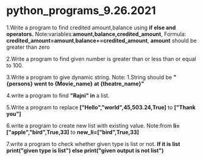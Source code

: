 # python_programs_9.26.2021
1.Write a program to find credited amount,balance using **if else and operators.**
  Note:variables:**amount,balance,credited_amount**,
  Formula: **credited_amount=amount**,**balance+=credited_amount**,
  **amount** should be greater than zero 
                  
2.Write a program to find given number is greater than or less than or equal to 100.

3.Write a program to give dynamic string.
Note: 1.String should be **"{persons} went to {Movie_name} at {theatre_name}"**
  
4.write a program to find **"Rajni" in** a list.

5.Write a program to replace **["Hello","world",45,503.24,True]** to **["Thank you"]**

6.write a program to create new list with existing value.
Note:from **li=["apple","bird",True,33]** to **new_li=["bird",True,33]**

7.write a program to check whether given type is list or not. **If it is list print("given type is list") else print("given output is not list")**
